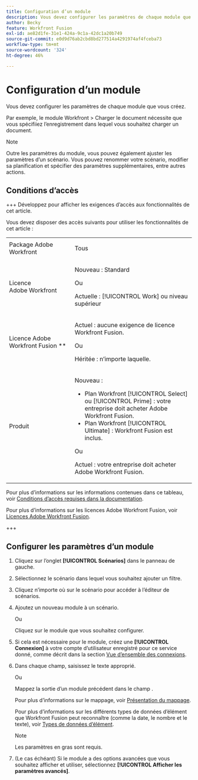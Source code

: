 ```yaml
---
title: Configuration d’un module
description: Vous devez configurer les paramètres de chaque module que vous créez.
author: Becky
feature: Workfront Fusion
exl-id: ae82d1fe-31e1-424a-9c1a-42dc1a20b749
source-git-commit: e0d9d76ab2cbd8bd277514a4291974af4fceba73
workflow-type: tm+mt
source-wordcount: '324'
ht-degree: 46%

---
```


# Configuration d’un module

Vous devez configurer les paramètres de chaque module que vous créez.

Par exemple, le module Workfront > Charger le document nécessite que vous spécifiiez l’enregistrement dans lequel vous souhaitez charger un document.

>[!NOTE]
>
>Outre les paramètres du module, vous pouvez également ajuster les paramètres d’un scénario. Vous pouvez renommer votre scénario, modifier sa planification et spécifier des paramètres supplémentaires, entre autres actions.

## Conditions d’accès

+++ Développez pour afficher les exigences d’accès aux fonctionnalités de cet article.

Vous devez disposer des accès suivants pour utiliser les fonctionnalités de cet article :

<table style="table-layout:auto">
 <col> 
 <col> 
 <tbody> 
  <tr> 
   <td role="rowheader">Package Adobe Workfront</td> 
   <td> <p>Tous</p> </td> 
  </tr> 
  <tr data-mc-conditions=""> 
   <td role="rowheader">Licence Adobe Workfront</td> 
   <td> <p>Nouveau : Standard</p><p>Ou</p><p>Actuelle : [!UICONTROL Work] ou niveau supérieur</p> </td> 
  </tr> 
  <tr> 
   <td role="rowheader">Licence Adobe Workfront Fusion **</td> 
   <td>
   <p>Actuel : aucune exigence de licence Workfront Fusion.</p>
   <p>Ou</p>
   <p>Héritée : n’importe laquelle. </p>
   </td> 
  </tr> 
  <tr> 
   <td role="rowheader">Produit</td> 
   <td>
   <p>Nouveau :</p> <ul><li>Plan Workfront [!UICONTROL Select] ou [!UICONTROL Prime] : votre entreprise doit acheter Adobe Workfront Fusion.</li><li>Plan Workfront [!UICONTROL Ultimate] : Workfront Fusion est inclus.</li></ul>
   <p>Ou</p>
   <p>Actuel : votre entreprise doit acheter Adobe Workfront Fusion.</p>
   </td> 
  </tr>
 </tbody> 
</table>

Pour plus d’informations sur les informations contenues dans ce tableau, voir [Conditions d’accès requises dans la documentation](/help/workfront-fusion/references/licenses-and-roles/access-level-requirements-in-documentation.md).

Pour plus d’informations sur les licences Adobe Workfront Fusion, voir [Licences Adobe Workfront Fusion](/help/workfront-fusion/set-up-and-manage-workfront-fusion/licensing-operations-overview/license-automation-vs-integration.md).

+++

## Configurer les paramètres d’un module

1. Cliquez sur l’onglet **[!UICONTROL Scénarios]** dans le panneau de gauche.
1. Sélectionnez le scénario dans lequel vous souhaitez ajouter un filtre.
1. Cliquez n’importe où sur le scénario pour accéder à l’éditeur de scénarios.
1. Ajoutez un nouveau module à un scénario.

   Ou

   Cliquez sur le module que vous souhaitez configurer.

1. Si cela est nécessaire pour le module, créez une **[!UICONTROL Connexion]** à votre compte d’utilisateur enregistré pour ce service donné, comme décrit dans la section [Vue d’ensemble des connexions](/help/workfront-fusion/get-started-with-fusion/understand-fusion/connection-overview.md).
1. Dans chaque champ, saisissez le texte approprié.

   Ou

   Mappez la sortie d’un module précédent dans le champ .

   Pour plus d’informations sur le mappage, voir [Présentation du mappage](/help/workfront-fusion/get-started-with-fusion/understand-fusion/mapping-overview.md).

   Pour plus d’informations sur les différents types de données d’élément que Workfront Fusion peut reconnaître (comme la date, le nombre et le texte), voir [Types de données d’élément](/help/workfront-fusion/references/mapping-panel/data-types/item-data-types.md).

   >[!NOTE]
   >
   >Les paramètres en gras sont requis.

1. (Le cas échéant) Si le module a des options avancées que vous souhaitez afficher et utiliser, sélectionnez **[!UICONTROL Afficher les paramètres avancés]**.
